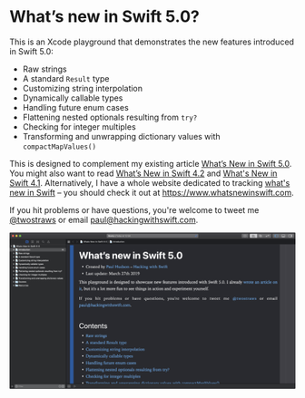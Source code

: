 # What’s new in Swift 5.0?

This is an Xcode playground that demonstrates the new features introduced in Swift 5.0: 

* Raw strings
* A standard `Result` type
* Customizing string interpolation
* Dynamically callable types
* Handling future enum cases
* Flattening nested optionals resulting from `try?`
* Checking for integer multiples
* Transforming and unwrapping dictionary values with `compactMapValues()`

This is designed to complement my existing article [What’s New in Swift 5.0](https://www.hackingwithswift.com/articles/126/whats-new-in-swift-5-0). You might also want to read [What’s New in Swift 4.2](https://www.hackingwithswift.com/articles/77/whats-new-in-swift-4-2) and [What's New in Swift 4.1](https://www.hackingwithswift.com/articles/50/whats-new-in-swift-4-1). Alternatively, I have a whole website dedicated to tracking [what's new in Swift](https://www.whatsnewinswift.com) – you should check it out at <https://www.whatsnewinswift.com>.

If you hit problems or have questions, you're welcome to tweet me [@twostraws](https://twitter.com/twostraws) or email <paul@hackingwithswift.com>.

![Screenshot of Xcode 10.2 running this playground.](playground-screenshot.png)
